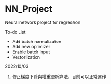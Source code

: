 # NN_Project
Neural network project for regression

To-do List
- Add batch normalization
- Add new optimizer 
- Enable batch input
- Vectorlization

2022/10/03
1. 修正梯度下降與權重更新算法，目前可以正常運作
